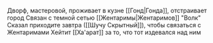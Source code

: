 Дворф, мастеровой, проживает в кузне [[Гонд|Гонда]], отстраивает город
Связан с темной сетью [[Жентаримы|Жентаримов]] "Волк"
Сказал приходите завтра ([[Шучу Скрытный]]), чтобы связаться с Жентаримами
Хейтит [[Ха'арат]] за то, что тот издевался над ним